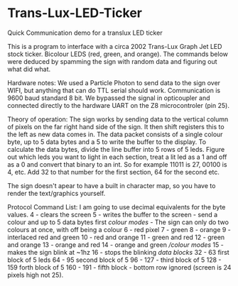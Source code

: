 # Trans-Lux-LED-Ticker
Quick Communication demo for a translux LED ticker

This is a program to interface with a circa 2002 Trans-Lux Graph Jet LED stock ticker. Bicolour LEDS (red, green, and orange). The commands below were deduced by spamming the sign with random data and figuring out what did what. 

Hardware notes: We used a Particle Photon to send data to the sign over WIFI, but anything that can do TTL serial should work. Communication is 9600 baud standard 8 bit. We bypassed the signal in opticoupler and connected directly to the hardware UART on the Z8 microcontroler (pin 25). 

Theory of operation: The sign works by sending data to the vertical column of pixels on the far right hand side of the sign. It then shift registers this to the left as new data comes in. 
The data packet consists of a single colour byte, up to 5 data bytes and a 5 to write the buffer to the display. 
To calculate the data bytes, divide the line buffer into 5 rows of 5 leds. Figure out which leds you want to light in each section, treat a lit led as a 1 and off as a 0 and convert that binary to an int. So for example 11011 is 27, 00100 is 4, etc. Add 32 to that number for the first section, 64 for the second etc. 

The sign doesn't apear to have a built in character map, so you have to render the text/graphics yourself.

Protocol Command List:  I am going to use decimal equivalents for the byte values. 
4 - clears the screen
5 - writes the buffer to the screen - send a colour and up to 5 data bytes first
*colour modes* - The sign can only do two colours at once, with off being a colour 
6 - red pixel 
7 - green
8 - orange
9 - interlaced red and green 
10 - red and orange
11 - green and red
12 - green and orange
13 - orange and red
14 - orange and green
 */colour modes*
15 - makes the sign blink at ~1hz
16 - stops the blinking
*data blocks*
32 - 63 first block of 5 leds
64 -  95 second block of 5
96 - 127 - third block of 5
128 - 159 forth block of 5
160 - 191 - fifth block - bottom row ignored (screen is 24 pixels high not 25).

